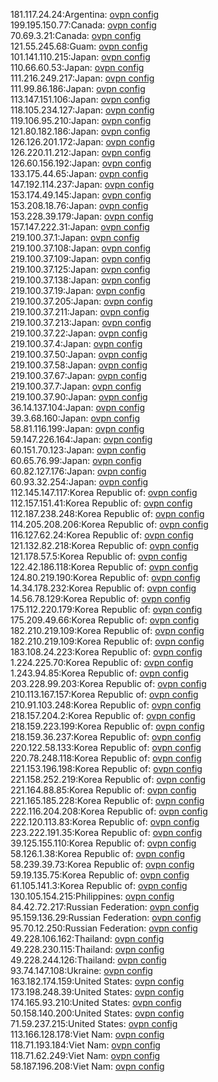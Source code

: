 181.117.24.24:Argentina: [ovpn config](vpn/181_117_24_24.ovpn)  
199.195.150.77:Canada: [ovpn config](vpn/199_195_150_77.ovpn)  
70.69.3.21:Canada: [ovpn config](vpn/70_69_3_21.ovpn)  
121.55.245.68:Guam: [ovpn config](vpn/121_55_245_68.ovpn)  
101.141.110.215:Japan: [ovpn config](vpn/101_141_110_215.ovpn)  
110.66.60.53:Japan: [ovpn config](vpn/110_66_60_53.ovpn)  
111.216.249.217:Japan: [ovpn config](vpn/111_216_249_217.ovpn)  
111.99.86.186:Japan: [ovpn config](vpn/111_99_86_186.ovpn)  
113.147.151.106:Japan: [ovpn config](vpn/113_147_151_106.ovpn)  
118.105.234.127:Japan: [ovpn config](vpn/118_105_234_127.ovpn)  
119.106.95.210:Japan: [ovpn config](vpn/119_106_95_210.ovpn)  
121.80.182.186:Japan: [ovpn config](vpn/121_80_182_186.ovpn)  
126.126.201.172:Japan: [ovpn config](vpn/126_126_201_172.ovpn)  
126.220.11.212:Japan: [ovpn config](vpn/126_220_11_212.ovpn)  
126.60.156.192:Japan: [ovpn config](vpn/126_60_156_192.ovpn)  
133.175.44.65:Japan: [ovpn config](vpn/133_175_44_65.ovpn)  
147.192.114.237:Japan: [ovpn config](vpn/147_192_114_237.ovpn)  
153.174.49.145:Japan: [ovpn config](vpn/153_174_49_145.ovpn)  
153.208.18.76:Japan: [ovpn config](vpn/153_208_18_76.ovpn)  
153.228.39.179:Japan: [ovpn config](vpn/153_228_39_179.ovpn)  
157.147.222.31:Japan: [ovpn config](vpn/157_147_222_31.ovpn)  
219.100.37.1:Japan: [ovpn config](vpn/219_100_37_1.ovpn)  
219.100.37.108:Japan: [ovpn config](vpn/219_100_37_108.ovpn)  
219.100.37.109:Japan: [ovpn config](vpn/219_100_37_109.ovpn)  
219.100.37.125:Japan: [ovpn config](vpn/219_100_37_125.ovpn)  
219.100.37.138:Japan: [ovpn config](vpn/219_100_37_138.ovpn)  
219.100.37.19:Japan: [ovpn config](vpn/219_100_37_19.ovpn)  
219.100.37.205:Japan: [ovpn config](vpn/219_100_37_205.ovpn)  
219.100.37.211:Japan: [ovpn config](vpn/219_100_37_211.ovpn)  
219.100.37.213:Japan: [ovpn config](vpn/219_100_37_213.ovpn)  
219.100.37.22:Japan: [ovpn config](vpn/219_100_37_22.ovpn)  
219.100.37.4:Japan: [ovpn config](vpn/219_100_37_4.ovpn)  
219.100.37.50:Japan: [ovpn config](vpn/219_100_37_50.ovpn)  
219.100.37.58:Japan: [ovpn config](vpn/219_100_37_58.ovpn)  
219.100.37.67:Japan: [ovpn config](vpn/219_100_37_67.ovpn)  
219.100.37.7:Japan: [ovpn config](vpn/219_100_37_7.ovpn)  
219.100.37.90:Japan: [ovpn config](vpn/219_100_37_90.ovpn)  
36.14.137.104:Japan: [ovpn config](vpn/36_14_137_104.ovpn)  
39.3.68.160:Japan: [ovpn config](vpn/39_3_68_160.ovpn)  
58.81.116.199:Japan: [ovpn config](vpn/58_81_116_199.ovpn)  
59.147.226.164:Japan: [ovpn config](vpn/59_147_226_164.ovpn)  
60.151.70.123:Japan: [ovpn config](vpn/60_151_70_123.ovpn)  
60.65.76.99:Japan: [ovpn config](vpn/60_65_76_99.ovpn)  
60.82.127.176:Japan: [ovpn config](vpn/60_82_127_176.ovpn)  
60.93.32.254:Japan: [ovpn config](vpn/60_93_32_254.ovpn)  
112.145.147.117:Korea Republic of: [ovpn config](vpn/112_145_147_117.ovpn)  
112.157.151.41:Korea Republic of: [ovpn config](vpn/112_157_151_41.ovpn)  
112.187.238.248:Korea Republic of: [ovpn config](vpn/112_187_238_248.ovpn)  
114.205.208.206:Korea Republic of: [ovpn config](vpn/114_205_208_206.ovpn)  
116.127.62.24:Korea Republic of: [ovpn config](vpn/116_127_62_24.ovpn)  
121.132.82.218:Korea Republic of: [ovpn config](vpn/121_132_82_218.ovpn)  
121.178.57.5:Korea Republic of: [ovpn config](vpn/121_178_57_5.ovpn)  
122.42.186.118:Korea Republic of: [ovpn config](vpn/122_42_186_118.ovpn)  
124.80.219.190:Korea Republic of: [ovpn config](vpn/124_80_219_190.ovpn)  
14.34.178.232:Korea Republic of: [ovpn config](vpn/14_34_178_232.ovpn)  
14.56.78.129:Korea Republic of: [ovpn config](vpn/14_56_78_129.ovpn)  
175.112.220.179:Korea Republic of: [ovpn config](vpn/175_112_220_179.ovpn)  
175.209.49.66:Korea Republic of: [ovpn config](vpn/175_209_49_66.ovpn)  
182.210.219.109:Korea Republic of: [ovpn config](vpn/182_210_219_109.ovpn)  
182.210.219.109:Korea Republic of: [ovpn config](vpn/182_210_219_109.ovpn)  
183.108.24.223:Korea Republic of: [ovpn config](vpn/183_108_24_223.ovpn)  
1.224.225.70:Korea Republic of: [ovpn config](vpn/1_224_225_70.ovpn)  
1.243.94.85:Korea Republic of: [ovpn config](vpn/1_243_94_85.ovpn)  
203.228.99.203:Korea Republic of: [ovpn config](vpn/203_228_99_203.ovpn)  
210.113.167.157:Korea Republic of: [ovpn config](vpn/210_113_167_157.ovpn)  
210.91.103.248:Korea Republic of: [ovpn config](vpn/210_91_103_248.ovpn)  
218.157.204.2:Korea Republic of: [ovpn config](vpn/218_157_204_2.ovpn)  
218.159.223.199:Korea Republic of: [ovpn config](vpn/218_159_223_199.ovpn)  
218.159.36.237:Korea Republic of: [ovpn config](vpn/218_159_36_237.ovpn)  
220.122.58.133:Korea Republic of: [ovpn config](vpn/220_122_58_133.ovpn)  
220.78.248.118:Korea Republic of: [ovpn config](vpn/220_78_248_118.ovpn)  
221.153.196.198:Korea Republic of: [ovpn config](vpn/221_153_196_198.ovpn)  
221.158.252.219:Korea Republic of: [ovpn config](vpn/221_158_252_219.ovpn)  
221.164.88.85:Korea Republic of: [ovpn config](vpn/221_164_88_85.ovpn)  
221.165.185.228:Korea Republic of: [ovpn config](vpn/221_165_185_228.ovpn)  
222.116.204.208:Korea Republic of: [ovpn config](vpn/222_116_204_208.ovpn)  
222.120.113.83:Korea Republic of: [ovpn config](vpn/222_120_113_83.ovpn)  
223.222.191.35:Korea Republic of: [ovpn config](vpn/223_222_191_35.ovpn)  
39.125.155.110:Korea Republic of: [ovpn config](vpn/39_125_155_110.ovpn)  
58.126.1.38:Korea Republic of: [ovpn config](vpn/58_126_1_38.ovpn)  
58.239.39.73:Korea Republic of: [ovpn config](vpn/58_239_39_73.ovpn)  
59.19.135.75:Korea Republic of: [ovpn config](vpn/59_19_135_75.ovpn)  
61.105.141.3:Korea Republic of: [ovpn config](vpn/61_105_141_3.ovpn)  
130.105.154.215:Philippines: [ovpn config](vpn/130_105_154_215.ovpn)  
84.42.72.217:Russian Federation: [ovpn config](vpn/84_42_72_217.ovpn)  
95.159.136.29:Russian Federation: [ovpn config](vpn/95_159_136_29.ovpn)  
95.70.12.250:Russian Federation: [ovpn config](vpn/95_70_12_250.ovpn)  
49.228.106.162:Thailand: [ovpn config](vpn/49_228_106_162.ovpn)  
49.228.230.115:Thailand: [ovpn config](vpn/49_228_230_115.ovpn)  
49.228.244.126:Thailand: [ovpn config](vpn/49_228_244_126.ovpn)  
93.74.147.108:Ukraine: [ovpn config](vpn/93_74_147_108.ovpn)  
163.182.174.159:United States: [ovpn config](vpn/163_182_174_159.ovpn)  
173.198.248.39:United States: [ovpn config](vpn/173_198_248_39.ovpn)  
174.165.93.210:United States: [ovpn config](vpn/174_165_93_210.ovpn)  
50.158.140.200:United States: [ovpn config](vpn/50_158_140_200.ovpn)  
71.59.237.215:United States: [ovpn config](vpn/71_59_237_215.ovpn)  
113.166.128.178:Viet Nam: [ovpn config](vpn/113_166_128_178.ovpn)  
118.71.193.184:Viet Nam: [ovpn config](vpn/118_71_193_184.ovpn)  
118.71.62.249:Viet Nam: [ovpn config](vpn/118_71_62_249.ovpn)  
58.187.196.208:Viet Nam: [ovpn config](vpn/58_187_196_208.ovpn)  
